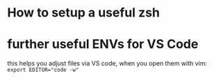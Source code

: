# How to setup a useful zsh


# further useful ENVs for VS Code
this helps you adjust files via VS code, when you open them with vim: `export EDITOR="code -w"`
